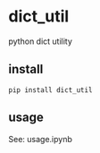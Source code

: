 # dict_util
python dict utility

## install

```
pip install dict_util
```

## usage

See: usage.ipynb